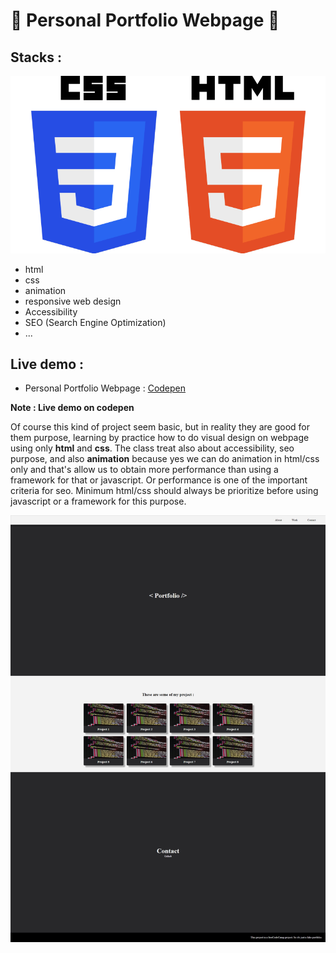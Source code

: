 # 🚀 Personal Portfolio Webpage  🚀

## Stacks :
<div align="center">

![Alt text](./../html_css_logo.png "logo")
</div>

* html
* css
* animation
* responsive web design
* Accessibility
* SEO (Search Engine Optimization)
* ...

## Live demo :
* Personal Portfolio Webpage : [Codepen](https://codepen.io/xavier-pierre-dev/pen/mdWWoPY "live demo")

__Note : Live demo on codepen__
  
Of course this kind of project seem basic, but in reality they are good for them purpose, learning by practice how to do visual design on webpage using only __html__ and __css__. The class treat also about accessibility, seo purpose, and also __animation__ because yes we can do animation in html/css only and that's allow us to obtain more performance than using a framework for that or javascript. Or performance is one of the important criteria for seo. Minimum html/css should always be prioritize before using javascript or a framework for this purpose. 

<div align="center">

![Alt text](./website.jpeg "screenshot")
</div>